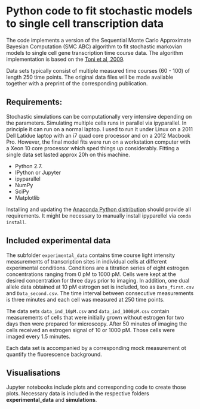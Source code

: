 # Python code to fit stochastic models to single cell transcription data

The code implements a version of the Sequential Monte Carlo Approximate Bayesian Computation (SMC ABC) algorithm to fit stochastic markovian models to single cell gene transcription time course data. The algorithm implementation is based on the [Toni et al, 2009](https://www.ncbi.nlm.nih.gov/pubmed/19205079).

Data sets typically consist of multiple measured time courses (60 - 100) of length 250 time points. The original data files will be made available together with a preprint of the corresponding publication.

## Requirements:

Stochastic simulations can be computationally very intensive depending on the parameters. Simulating multiple cells runs in parallel via ipyparallel. In principle it can run on a normal laptop. I used to run it under Linux on a 2011 Dell Latidue laptop with an i7 quad core processor and on a 2012 Macbook Pro. However, the final model fits were run on a workstation computer with a Xeon 10 core processor which sped things up considerably. Fitting a single data set lasted approx 20h on this machine.

- Python 2.7.
- IPython or Jupyter
- ipyparallel
- NumPy
- SciPy
- Matplotlib

Installing and updating the [Anaconda Python distribution](https://www.continuum.io/) should provide all requirements. It might be necessary to manually install ipyparellel via `conda install`.

## Included experimental data

The subfolder `experimental_data` contains time course light intensity measurements of transcription sites in individual cells at different experimental conditions. Conditions are a titration series of eight estrogen concentrations ranging from 0 pM to 1000 pM. Cells were kept at the desired concentration for three days prior to imaging. In addition, one dual allele data obtained at 10 pM estrogen set is included, too as `Data_first.csv` and `Data_second.csv`. The time interval between consecutive measurements is three minutes and each cell was measured at 250 time points.

The data sets `data_ind_10pM.csv` and `data_ind_1000pM.csv` contain measurements of cells that were initially grown without estrogen for two days then were prepared for microscopy. After 50 minutes of imaging the cells received an estrogen signal of 10 or 1000 pM. Those cells were imaged every 1.5 minutes.

Each data set is accompanied by a corresponding mock measurement ot quantify the fluorescence background.

## Visualisations

Jupyter notebooks include plots and corresponding code to create those plots. Necessary data is included in the respective folders **experimental_data** and **simulations**.
